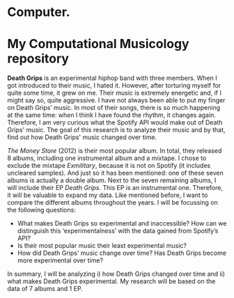 # Computer.
# My Computational Musicology repository

**Death Grips** is an experimental hiphop band with three members. When I got introduced to their music, I hated it. However, after torturing myself for quite some time, it grew on me. Their music is extremely energetic and, if I might say so, quite aggressive. I have not always been able to put my finger on Death Grips’ music. In most of their songs, there is so much happening at the same time: when I think I have found the rhythm, it changes again. Therefore, I am very curious what the Spotify API would make out of Death Grips' music. The goal of this research is to analyze their music and by that, find out how Death Grips' music changed over time.

*The Money Store* (2012) is their most popular album. In total, they released 8 albums, including one instrumental album and a mixtape. I chose to exclude the mixtape *Exmilitary*, because it is not on Spotify (it includes uncleared samples). And just so it has been mentioned: one of these seven albums is actually a double album. Next to the seven remaining albums, I will include their EP *Death Grips*. This EP is an instrumental one. Therefore, it will be valuable to expand my data. Like mentioned before, I want to compare the different albums throughout the years. I will be focussing on the following questions:

- What makes Death Grips so experimental and inaccessible? How can we distinguish this ‘experimentalness’ with the data gained from Spotify’s API?
- Is their most popular music their least experimental music?
- How did Death Grips' music change over time? Has Death Grips become more experimental over time?

In summary, I will be analyzing i) how Death Grips changed over time and ii) what makes Death Grips experimental. My research will be based on the data of 7 albums and 1 EP.